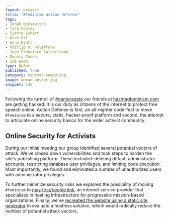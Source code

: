 ```yaml
---
layout: project
title: "#feminism action defense"
tags:
- Jonah Bossewitch
- Tara Conley
- Sierra Eckert
- Alex Gil
- Anna Hiatt
- Phillip R. Polefrone
- Juan Francisco Saldarriaga
- Dennis Tenen
- Zoe Wood
type: OpSec
published: true
category: minimal-computing
image: woman-poster.jpg
snippet: 145
---
```


Following the turmoil of [#gameragate](http://en.wikipedia.org/wiki/Gamergate_controversy) our friends at [hashtagfeminism.com](http://www.hashtagfeminism.com) are getting hacked. It is our duty as citizens of the internet to protect free speech online. Action Defense is first, an all-nighter code-fest to move `#feminism` to a secure, static, hacker-proof platform and second, the attempt to articulate online security basics for the wider activist community.

## Online Security for Activists

During our initial meeting our group identified several potential vectors of attack. We've closed down vulnerabilities and took steps to harden the site's publishing platform. These included: deleting default administrator accounts, restricting database user privileges, and limiting code execution. Most importantly, we found and eliminated a number of unauthorized users with administrator privileges.

To further minimize security risks we explored the possibility of moving `#feminism` to [may first/people link](https://mayfirst.org/hosting), an internet service provider that specializes in hosting infrastructure for progressive mission-based organizations. Finally, we've [recreated the website using a static site generator](http://xpmethod.plaintext.in/action-defense/) to evaluate a hostless solution, which would radically reduce the number of potential attack vectors.


